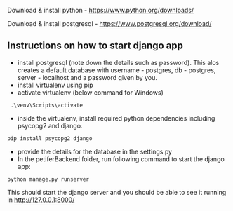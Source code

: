 Download & install python - https://www.python.org/downloads/

Download & install postgresql - https://www.postgresql.org/download/

## Instructions on how to start django app

- install postgresql (note down the details such as password). This alos creates a default database with username - postgres, db - postgres, server - localhost and a password given by you.
- install virtualenv using pip
- activate virtualenv (below command for Windows)

```
 .\venv\Scripts\activate
```

- inside the virtualenv, install required python dependencies including psycopg2 and django.

```
pip install psycopg2 django
```

- provide the details for the database in the settings.py
- In the petiferBackend folder, run following command to start the django app:

```
python manage.py runserver
```

This should start the django server and you should be able to see it running in http://127.0.0.1:8000/
